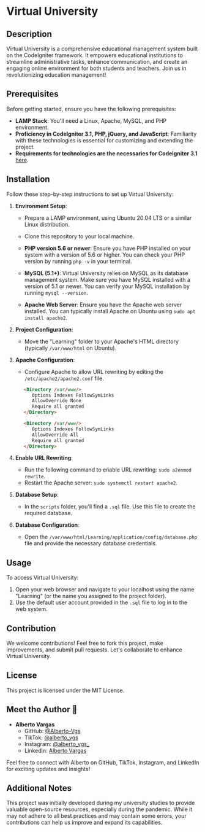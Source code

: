 # Virtual University

## Description
Virtual University is a comprehensive educational management system built on the CodeIgniter framework. It empowers educational institutions to streamline administrative tasks, enhance communication, and create an engaging online environment for both students and teachers. Join us in revolutionizing education management!

## Prerequisites
Before getting started, ensure you have the following prerequisites:
- **LAMP Stack**: You'll need a Linux, Apache, MySQL, and PHP environment.
- **Proficiency in CodeIgniter 3.1, PHP, jQuery, and JavaScript**: Familiarity with these technologies is essential for customizing and extending the project.
- **Requirements for technologies are the necessaries for CodeIgniter 3.1** [here](https://codeigniter.com/userguide3/general/requirements.html).

## Installation
Follow these step-by-step instructions to set up Virtual University:

1. **Environment Setup**:
   - Prepare a LAMP environment, using Ubuntu 20.04 LTS or a similar Linux distribution.
   - Clone this repository to your local machine.

   - **PHP version 5.6 or newer**: Ensure you have PHP installed on your system with a version of 5.6 or higher. You can check your PHP version by running `php -v` in your terminal.

   - **MySQL (5.1+)**: Virtual University relies on MySQL as its database management system. Make sure you have MySQL installed with a version of 5.1 or newer. You can verify your MySQL installation by running `mysql --version`.

   - **Apache Web Server**: Ensure you have the Apache web server installed. You can typically install Apache on Ubuntu using `sudo apt install apache2`.

2. **Project Configuration**:
   - Move the "Learning" folder to your Apache's HTML directory (typically `/var/www/html` on Ubuntu).

3. **Apache Configuration**:
   - Configure Apache to allow URL rewriting by editing the `/etc/apache2/apache2.conf` file.
   ```html Change
      <Directory /var/www/>
         Options Indexes FollowSymLinks
         AllowOverride None
         Require all granted
      </Directory>
   ```
   ```html To
      <Directory /var/www/>
         Options Indexes FollowSymLinks
         AllowOverride All
         Require all granted
      </Directory>
   ```

4. **Enable URL Rewriting**:
   - Run the following command to enable URL rewriting: `sudo a2enmod rewrite`.
   - Restart the Apache server: `sudo systemctl restart apache2`.

5. **Database Setup**:
   - In the `scripts` folder, you'll find a `.sql` file. Use this file to create the required database.

6. **Database Configuration**:
   - Open the `/var/www/html/Learning/application/config/database.php` file and provide the necessary database credentials.

## Usage
To access Virtual University:

1. Open your web browser and navigate to your localhost using the name "Learning" (or the name you assigned to the project folder).
2. Use the default user account provided in the `.sql` file to log in to the web system.

## Contribution
We welcome contributions! Feel free to fork this project, make improvements, and submit pull requests. Let's collaborate to enhance Virtual University.

## License
This project is licensed under the MIT License.

## Meet the Author 🚀

- **Alberto Vargas**
  - GitHub: [@Alberto-Vgs](https://github.com/albertovgs)
  - TikTok: [@alberto_vgs](https://www.tiktok.com/@alberto_vgs)
  - Instagram: [@alberto_vgs_](https://www.instagram.com/alberto_vgs_/)
  - LinkedIn: [Alberto Vargas](https://www.linkedin.com/in/alberto-vgs/)
  
Feel free to connect with Alberto on GitHub, TikTok, Instagram, and LinkedIn for exciting updates and insights!



## Additional Notes
This project was initially developed during my university studies to provide valuable open-source resources, especially during the pandemic. While it may not adhere to all best practices and may contain some errors, your contributions can help us improve and expand its capabilities.
